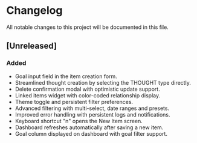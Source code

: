 # Changelog

All notable changes to this project will be documented in this file.

## [Unreleased]

### Added
- Goal input field in the item creation form.
- Streamlined thought creation by selecting the THOUGHT type directly.
- Delete confirmation modal with optimistic update support.
- Linked items widget with color-coded relationship display.
- Theme toggle and persistent filter preferences.
- Advanced filtering with multi-select, date ranges and presets.
- Improved error handling with persistent logs and notifications.
- Keyboard shortcut "n" opens the New Item screen.
- Dashboard refreshes automatically after saving a new item.
- Goal column displayed on dashboard with goal filter support.
